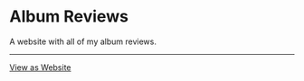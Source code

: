 # Album Reviews

A website with all of my album reviews.

<hr />

[View as Website](https://albumreviews.valbuilds.xyz/)